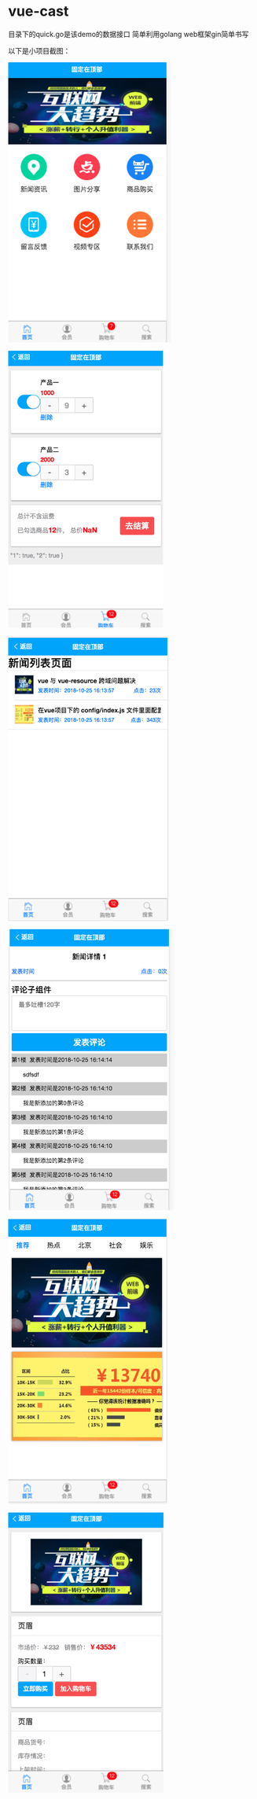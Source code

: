 # vue-cast

目录下的quick.go是该demo的数据接口
简单利用golang web框架gin简单书写


以下是小项目截图：

![首页](https://github.com/iyongfei/vue-cast/blob/master/src/images/WX20181025-161257.png)

![购物车](https://github.com/iyongfei/vue-cast/blob/master/src/images/WX20181025-161350.png)

![新闻列表](https://github.com/iyongfei/vue-cast/blob/master/src/images/WX20181025-161407.png)

![新闻详情](https://github.com/iyongfei/vue-cast/blob/master/src/images/WX20181025-161419.png)

![图片分享](https://github.com/iyongfei/vue-cast/blob/master/src/images/WX20181025-161431.png)

![购物页面](https://github.com/iyongfei/vue-cast/blob/master/src/images/WX20181025-161445.png)
